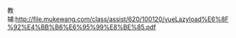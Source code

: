 



教辅:http://file.mukewang.com/class/assist/620/100120/vueLazyload%E6%8F%92%E4%BB%B6%E6%95%99%E8%BE%85.pdf
